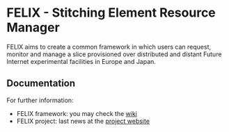 FELIX - Stitching Element Resource Manager
==========================================

FELIX aims to create a common framework in which users can request, monitor and manage a slice provisioned over distributed and distant Future Internet experimental facilities in Europe and Japan.

Documentation
-------------

For further information:

* FELIX framework: you may check the [wiki](https://github.com/dana-i2cat/felix/wiki)
* FELIX project: last news at the [project website](http://www.ict-felix.eu/)
